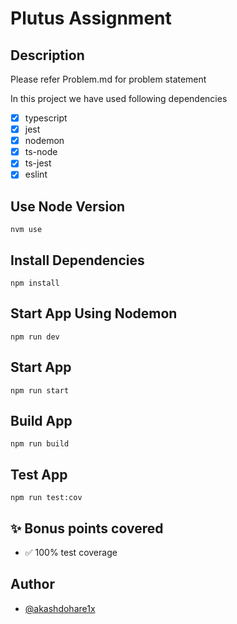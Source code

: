 # Plutus Assignment

## Description

Please refer Problem.md for problem statement

In this project we have used following dependencies

- [x] typescript
- [x] jest
- [x] nodemon
- [x] ts-node
- [x] ts-jest
- [x] eslint

## Use Node Version

```
nvm use
```

## Install Dependencies

```
npm install
```

## Start App Using Nodemon

```
npm run dev
```

## Start App

```
npm run start
```

## Build App

```
npm run build
```

## Test App

```
npm run test:cov
```

## ✨ Bonus points covered

- ✅ 100% test coverage

## Author

- [@akashdohare1x](https://github.com/akashdohare1x)
